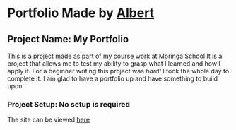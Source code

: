 # Portfolio Made by [Albert](https://github.com/Okwonks)
## Project Name: My Portfolio

This is a project made as part of my course work at [Moringa School](http://moringaschool.com/)
It is a project that allows me to test my ability to grasp what I learned and how I apply it.
For a beginner writing this project was *hard!* I took the whole day to complete it.
I am glad to have a portfolio up and have something to build upon.

### Project Setup: No setup is required

The site can be viewed [here](https://okwonks.github.io/my-portfolio/)
